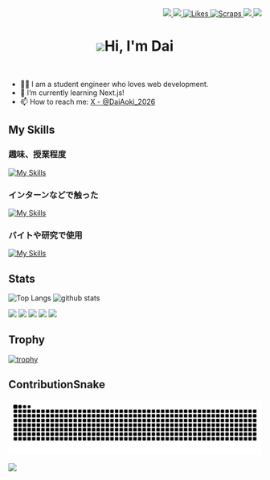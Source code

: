 <!-- ## Hi there 👋 -->

<!-- 1. GitHub usernameを変更 -->
<div align="right">
  <a href="http://qiita.com/AokiDai">
    <img height="20" src="https://qiita-badge.apiapi.app/s/AokiDai/posts.svg" />
  </a>
  <a href="http://qiita.com/AokiDai">
    <img height="20" src="https://qiita-badge.apiapi.app/s/AokiDai/contributions.svg" />
  </a>
  <a href="https://zenn.dev/aoki_dai">
    <img src="https://badgen.org/img/zenn/aoki_dai/likes?style=flat" alt="Likes" />
  </a>
  <a href="https://zenn.dev/aoki_dai?tab=scraps">
    <img src="https://badgen.org/img/zenn/aoki_dai/scraps?style=flat" alt="Scraps" />
  </a>
  <a href="https://github.com/Aoki-Dai">
    <img height="20" src="https://komarev.com/ghpvc/?username=Aoki-Dai" />
  </a>
  <a href="https://github.com/Aoki-Dai">
    <img height="20" src="https://img.shields.io/github/followers/Aoki-Dai?label=follow&logo=github&style=flat" />
  </a>
</div>


<!-- 2. プロフィールや連絡先を変更 -->
<!-- ## <img src="https://media.giphy.com/media/hvRJCLFzcasrR4ia7z/giphy.gif" width="28"> Hi there -->
<h1 align="center"><img src="https://media.giphy.com/media/hvRJCLFzcasrR4ia7z/giphy.gif" width="28">Hi, I'm Dai</h1>
<br>

- 🧑‍💻 I am a student engineer who loves web development.
- 🌱 I’m currently learning Next.js!
- 📫 How to reach me: [X - @DaiAoki_2026](https://x.com/DaiAoki_2026)

## My Skills
### 趣味、授業程度
[![My Skills](https://skillicons.dev/icons?i=c,java,go,ts,react,nextjs,p5js,figma,aws,matlab)](https://skillicons.dev)

### インターンなどで触った
[![My Skills](https://skillicons.dev/icons?i=js,jquery,ruby,rails,python,flask,bootstrap,mysql,sqlite,docker,woodpress)](https://skillicons.dev)

### バイトや研究で使用
[![My Skills](https://skillicons.dev/icons?i=html,css,tailwind,php,laravel)](https://skillicons.dev)

<!--
**Aoki-Dai/Aoki-Dai** is a ✨ _special_ ✨ repository because its `README.md` (this file) appears on your GitHub profile.

Here are some ideas to get you started:

- 🔭 I’m currently working on ...
- 🌱 I’m currently learning ...
- 👯 I’m looking to collaborate on ...
- 🤔 I’m looking for help with ...
- 💬 Ask me about ...
- 📫 How to reach me: ...
- 😄 Pronouns: ...
- ⚡ Fun fact: ...
-->

## Stats

<p align="left"> 
  <img alt="Top Langs" height="165px" src="https://github-readme-stats.vercel.app/api/top-langs/?username=Aoki-Dai&layout=compact&show_icons=true&theme=noctis_minimus" />
  <img alt="github stats" height="165px" src="https://github-readme-stats-fork-dai-aokis-projects.vercel.app/api?username=Aoki-Dai&show_icons=true&theme=noctis_minimus" />
</p>

![](http://github-profile-summary-cards.vercel.app/api/cards/profile-details?username=Aoki-Dai&theme=noctis_minimus)
![](http://github-profile-summary-cards.vercel.app/api/cards/repos-per-language?username=Aoki-Dai&theme=noctis_minimus)
![](http://github-profile-summary-cards.vercel.app/api/cards/most-commit-language?username=Aoki-Dai&theme=noctis_minimus)
![](http://github-profile-summary-cards.vercel.app/api/cards/stats?username=Aoki-Dai&theme=noctis_minimus)
![](http://github-profile-summary-cards.vercel.app/api/cards/productive-time?username=Aoki-Dai&theme=noctis_minimus&utcOffset=9)

## Trophy
[![trophy](https://github-profile-trophy.vercel.app/?username=Aoki-Dai&theme=chalk&column=-1)](https://github.com/ryo-ma/github-profile-trophy)

## ContributionSnake
![](https://raw.githubusercontent.com/Aoki-Dai/Aoki-Dai/output/github-contribution-grid-snake.svg)

<!--透明な 1x1 ピクセルの画像が表示され、各プロファイル ビューでカウンターが増加します。
GitHubはプロキシ サービスを使用して画像をレンダリングするため、このカウンターはヒット数のみを追跡でき、訪問者は追跡できません。-->
![](https://hit.yhype.me/github/profile?user_id=108746684)
